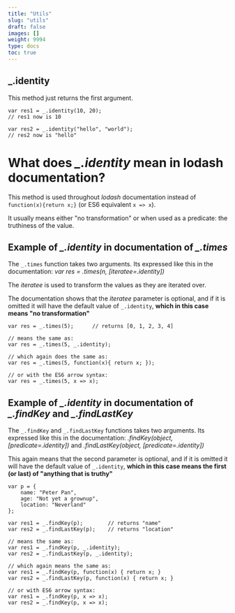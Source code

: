 ```yaml
---
title: "Utils"
slug: "utils"
draft: false
images: []
weight: 9994
type: docs
toc: true
---
```


## _.identity
This method just returns the first argument.

    var res1 = _.identity(10, 20);
    // res1 now is 10

    var res2 = _.identity("hello", "world");
    // res2 now is "hello"

# What does *_.identity* mean in lodash documentation?

This method is used throughout *lodash* documentation instead of `function(x){return x;}` (or ES6 equivalent `x => x`).

It usually means either "no transformation" or when used as a predicate: the truthiness of the value.

## Example of *_.identity* in documentation of *_.times*

The `_.times` function takes two arguments. Its expressed like this in the documentation: *var res = _.times(n, [iteratee=_.identity])*

The *iteratee* is used to transform the values as they are iterated over.

The documentation shows that the *iteratee* parameter is optional, and if it is omitted it will have the default value of `_.identity`, **which in this case means "no transformation"**

    var res = _.times(5);      // returns [0, 1, 2, 3, 4]

    // means the same as:
    var res = _.times(5, _.identity);

    // which again does the same as:
    var res = _.times(5, function(x){ return x; });

    // or with the ES6 arrow syntax:
    var res = _.times(5, x => x);

## Example of *_.identity* in documentation of *_.findKey* and *_.findLastKey*

The `_.findKey` and `_.findLastKey` functions takes two arguments. Its expressed like this in the documentation: *_.findKey(object, [predicate=_.identity])* and *_.findLastKey(object, [predicate=_.identity])*

This again means that the second parameter is optional, and if it is omitted it will have the default value of `_.identity`, **which in this case means the first (or last) of "anything that is truthy"**

    var p = {
        name: "Peter Pan",
        age: "Not yet a grownup",
        location: "Neverland"
    };

    var res1 = _.findKey(p);        // returns "name"
    var res2 = _.findLastKey(p);    // returns "location"

    // means the same as:
    var res1 = _.findKey(p, _.identity);
    var res2 = _.findLastKey(p, _.identity);

    // which again means the same as:
    var res1 = _.findKey(p, function(x) { return x; }
    var res2 = _.findLastKey(p, function(x) { return x; }

    // or with ES6 arrow syntax:
    var res1 = _.findKey(p, x => x);
    var res2 = _.findKey(p, x => x);



